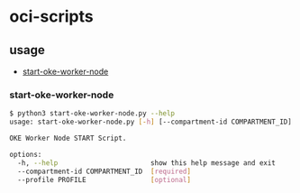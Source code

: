 # oci-scripts

## usage

<!-- @import "[TOC]" {cmd="toc" depthFrom=3 depthTo=6 orderedList=false} -->

<!-- code_chunk_output -->

- [start-oke-worker-node](#start-oke-worker-node)

<!-- /code_chunk_output -->

### start-oke-worker-node

```bash
$ python3 start-oke-worker-node.py --help
usage: start-oke-worker-node.py [-h] [--compartment-id COMPARTMENT_ID] [--profile PROFILE]

OKE Worker Node START Script.

options:
  -h, --help                       show this help message and exit
  --compartment-id COMPARTMENT_ID  [required]
  --profile PROFILE                [optional]
```
